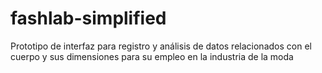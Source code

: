 # fashlab-simplified
 Prototipo de interfaz para registro y análisis de datos relacionados con el cuerpo y sus dimensiones para su empleo en la industria de la moda

